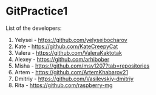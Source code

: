 # GitPractice1

List of the developers:

1. Yelysei - https://github.com/yelyseibocharov
2. Kate - https://github.com/KateCreepyCat
3. Valera - https://github.com/ValeraKaktotak
4. Alexey - https://github.com/arhibober
5. Misha - https://github.com/msv1207?tab=repositories
6. Artem - https://github.com/ArtemKhabarov21
7. Dmitriy - https://github.com/Vasilevskiy-dmitriy
8. Rita - https://github.com/raspberry-mg
